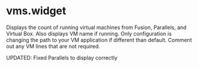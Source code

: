 # vms.widget
Displays the count of running virtual machines from Fusion, Parallels, and Virtual Box.  Also displays VM name if running.  Only configuration is changing the path to your VM application if different than default. Comment out any VM lines that are not required.

UPDATED: Fixed Parallels to display correctly
